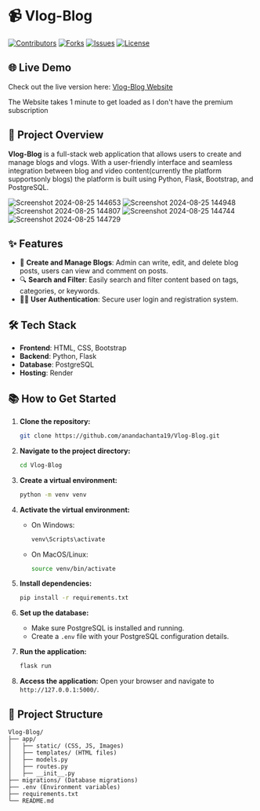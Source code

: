 # 📹 Vlog-Blog

[![Contributors](https://img.shields.io/github/contributors/anandachanta19/Vlog-Blog?color=blue)](https://github.com/anandachanta19/Vlog-Blog/graphs/contributors)
[![Forks](https://img.shields.io/github/forks/anandachanta19/Vlog-Blog?style=social)](https://github.com/anandachanta19/Vlog-Blog/network/members)
[![Issues](https://img.shields.io/github/issues/anandachanta19/Vlog-Blog)](https://github.com/anandachanta19/Vlog-Blog/issues)
[![License](https://img.shields.io/github/license/anandachanta19/Vlog-Blog)](https://github.com/anandachanta19/Vlog-Blog/blob/main/LICENSE)

## 🌐 Live Demo

Check out the live version here: [Vlog-Blog Website](https://vlog-blog.onrender.com/)

The Website takes 1 minute to get loaded as I don't have the premium subscription

## 🚀 Project Overview

**Vlog-Blog** is a full-stack web application that allows users to create and manage blogs and vlogs. With a user-friendly interface and seamless integration between blog and video content(currently the platform supportsonly blogs) the platform is built using Python, Flask, Bootstrap, and PostgreSQL.

![Screenshot 2024-08-25 144653](https://github.com/user-attachments/assets/be31f6cd-d597-4b0a-8e05-2e13f9ec3d70)
![Screenshot 2024-08-25 144948](https://github.com/user-attachments/assets/fd635ce8-8c2a-46c9-bcd4-0808c9cfae5d)
![Screenshot 2024-08-25 144807](https://github.com/user-attachments/assets/b0c38fa5-5aa0-4cc5-98fd-c48d4d5384a2)
![Screenshot 2024-08-25 144744](https://github.com/user-attachments/assets/07ae1e03-fd1b-4115-822b-fade60894243)
![Screenshot 2024-08-25 144729](https://github.com/user-attachments/assets/2e15b689-160a-48af-9eee-c67f0346eb10)


## ✨ Features

- 📝 **Create and Manage Blogs**: Admin can write, edit, and delete blog posts, users can view and comment on posts.
- 🔍 **Search and Filter**: Easily search and filter content based on tags, categories, or keywords.
- 🧑‍💻 **User Authentication**: Secure user login and registration system.

## 🛠️ Tech Stack

- **Frontend**: HTML, CSS, Bootstrap
- **Backend**: Python, Flask
- **Database**: PostgreSQL
- **Hosting**: Render

## 📚 How to Get Started

1. **Clone the repository:**
    ```bash
    git clone https://github.com/anandachanta19/Vlog-Blog.git
    ```
2. **Navigate to the project directory:**
    ```bash
    cd Vlog-Blog
    ```
3. **Create a virtual environment:**
    ```bash
    python -m venv venv
    ```
4. **Activate the virtual environment:**
    - On Windows:
        ```bash
        venv\Scripts\activate
        ```
    - On MacOS/Linux:
        ```bash
        source venv/bin/activate
        ```
5. **Install dependencies:**
    ```bash
    pip install -r requirements.txt
    ```
6. **Set up the database:**
    - Make sure PostgreSQL is installed and running.
    - Create a `.env` file with your PostgreSQL configuration details.

7. **Run the application:**
    ```bash
    flask run
    ```

8. **Access the application:**
    Open your browser and navigate to `http://127.0.0.1:5000/`.

## 🚧 Project Structure

```plaintext
Vlog-Blog/
├── app/
│   ├── static/ (CSS, JS, Images)
│   ├── templates/ (HTML files)
│   ├── models.py
│   ├── routes.py
│   ├── __init__.py
├── migrations/ (Database migrations)
├── .env (Environment variables)
├── requirements.txt
└── README.md
